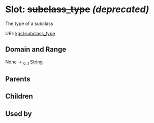
# Slot: ~~subclass_type~~ _(deprecated)_


The type of a subclass

URI: [kgcl:subclass_type](http://w3id.org/kgcl/subclass_type)


## Domain and Range

None &#8594;  <sub>0..1</sub> [String](types/String.md)

## Parents


## Children


## Used by

